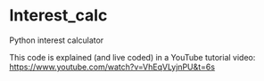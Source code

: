 # Interest_calc
Python interest calculator

This code is explained (and live coded) in a YouTube tutorial video:
https://www.youtube.com/watch?v=VhEqVLyjnPU&t=6s
